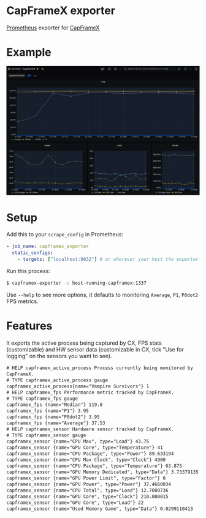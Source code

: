 # CapFrameX exporter

[Prometheus](https://prometheus.io/) exporter for [CapFrameX](https://www.capframex.com/)

# Example

![grafana-example](./docs/grafana-example.png)


# Setup

Add this to your `scrape_config` in Prometheus:

```yaml
- job_name: capframex_exporter
  static_configs:
    - targets: ["localhost:9032"] # or wherever your host the exporter
```

Run this process:

```sh
$ capframex-exporter -c host-running-capframex:1337
```

Use `--help` to see more options, it defaults to monitoring `Average`, `P1`, `P0dot2` FPS metrics.

# Features

It exports the active process being captured by CX, FPS stats (customizable) and HW sensor data (customizable in CX, tick "Use for logging" on the sensors you want to see).

```
# HELP capframex_active_process Process currently being monitored by CapFrameX.
# TYPE capframex_active_process gauge
capframex_active_process{name="Vampire Survivors"} 1
# HELP capframex_fps Performance metric tracked by CapFrameX.
# TYPE capframex_fps gauge
capframex_fps {name="Median"} 119.8
capframex_fps {name="P1"} 3.95
capframex_fps {name="P0dot2"} 3.95
capframex_fps {name="Average"} 37.53
# HELP capframex_sensor Hardware sensor tracked by CapFrameX.
# TYPE capframex_sensor gauge
capframex_sensor {name="CPU Max", type="Load"} 43.75
capframex_sensor {name="GPU Core", type="Temperature"} 41
capframex_sensor {name="CPU Package", type="Power"} 89.633194
capframex_sensor {name="CPU Max Clock", type="Clock"} 4900
capframex_sensor {name="CPU Package", type="Temperature"} 63.875
capframex_sensor {name="GPU Memory Dedicated", type="Data"} 3.73379135
capframex_sensor {name="GPU Power Limit", type="Factor"} 0
capframex_sensor {name="GPU Power", type="Power"} 37.4660034
capframex_sensor {name="CPU Total", type="Load"} 12.7080736
capframex_sensor {name="GPU Core", type="Clock"} 210.000015
capframex_sensor {name="GPU Core", type="Load"} 22
capframex_sensor {name="Used Memory Game", type="Data"} 0.0299110413
```
